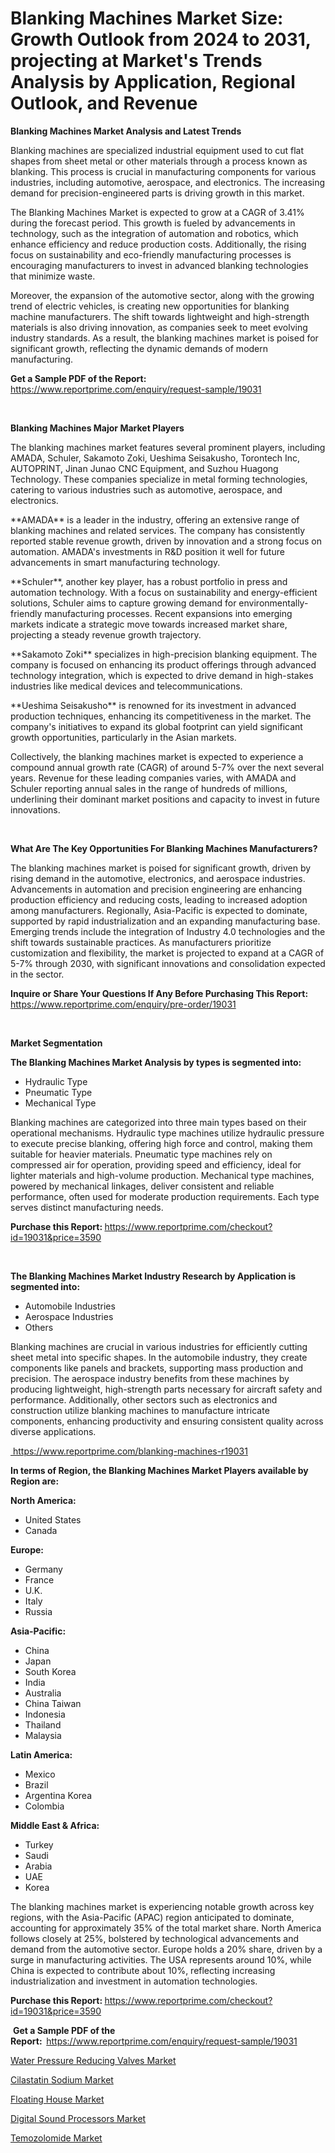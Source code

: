 <p><h1>Blanking Machines Market Size: Growth Outlook from 2024 to 2031, projecting at Market's Trends Analysis by Application, Regional Outlook, and Revenue</h1></p><p><strong>Blanking Machines Market Analysis and Latest Trends</strong></p>
<p><p>Blanking machines are specialized industrial equipment used to cut flat shapes from sheet metal or other materials through a process known as blanking. This process is crucial in manufacturing components for various industries, including automotive, aerospace, and electronics. The increasing demand for precision-engineered parts is driving growth in this market.</p><p>The Blanking Machines Market is expected to grow at a CAGR of 3.41% during the forecast period. This growth is fueled by advancements in technology, such as the integration of automation and robotics, which enhance efficiency and reduce production costs. Additionally, the rising focus on sustainability and eco-friendly manufacturing processes is encouraging manufacturers to invest in advanced blanking technologies that minimize waste.</p><p>Moreover, the expansion of the automotive sector, along with the growing trend of electric vehicles, is creating new opportunities for blanking machine manufacturers. The shift towards lightweight and high-strength materials is also driving innovation, as companies seek to meet evolving industry standards. As a result, the blanking machines market is poised for significant growth, reflecting the dynamic demands of modern manufacturing.</p></p>
<p><strong>Get a Sample PDF of the Report:&nbsp;</strong> <a href="https://www.reportprime.com/enquiry/request-sample/19031?utm_campaign=11&utm_medium=2&utm_source=Github&utm_content=ia&utm_term=22112024&utm_id=blanking-machines">https://www.reportprime.com/enquiry/request-sample/19031</a></p>
<p>&nbsp;</p>
<p><strong>Blanking Machines Major Market Players</strong></p>
<p><p>The blanking machines market features several prominent players, including AMADA, Schuler, Sakamoto Zoki, Ueshima Seisakusho, Torontech Inc, AUTOPRINT, Jinan Junao CNC Equipment, and Suzhou Huagong Technology. These companies specialize in metal forming technologies, catering to various industries such as automotive, aerospace, and electronics.</p><p>**AMADA** is a leader in the industry, offering an extensive range of blanking machines and related services. The company has consistently reported stable revenue growth, driven by innovation and a strong focus on automation. AMADA's investments in R&D position it well for future advancements in smart manufacturing technology.</p><p>**Schuler**, another key player, has a robust portfolio in press and automation technology. With a focus on sustainability and energy-efficient solutions, Schuler aims to capture growing demand for environmentally-friendly manufacturing processes. Recent expansions into emerging markets indicate a strategic move towards increased market share, projecting a steady revenue growth trajectory.</p><p>**Sakamoto Zoki** specializes in high-precision blanking equipment. The company is focused on enhancing its product offerings through advanced technology integration, which is expected to drive demand in high-stakes industries like medical devices and telecommunications.</p><p>**Ueshima Seisakusho** is renowned for its investment in advanced production techniques, enhancing its competitiveness in the market. The company's initiatives to expand its global footprint can yield significant growth opportunities, particularly in the Asian markets.</p><p>Collectively, the blanking machines market is expected to experience a compound annual growth rate (CAGR) of around 5-7% over the next several years. Revenue for these leading companies varies, with AMADA and Schuler reporting annual sales in the range of hundreds of millions, underlining their dominant market positions and capacity to invest in future innovations.</p></p>
<p>&nbsp;</p>
<p><strong>What Are The Key Opportunities For Blanking Machines Manufacturers?</strong></p>
<p><p>The blanking machines market is poised for significant growth, driven by rising demand in the automotive, electronics, and aerospace industries. Advancements in automation and precision engineering are enhancing production efficiency and reducing costs, leading to increased adoption among manufacturers. Regionally, Asia-Pacific is expected to dominate, supported by rapid industrialization and an expanding manufacturing base. Emerging trends include the integration of Industry 4.0 technologies and the shift towards sustainable practices. As manufacturers prioritize customization and flexibility, the market is projected to expand at a CAGR of 5-7% through 2030, with significant innovations and consolidation expected in the sector.</p></p>
<p><strong>Inquire or Share Your Questions If Any Before Purchasing This Report:</strong> <a href="https://www.reportprime.com/enquiry/pre-order/19031?utm_campaign=11&utm_medium=2&utm_source=Github&utm_content=ia&utm_term=22112024&utm_id=blanking-machines">https://www.reportprime.com/enquiry/pre-order/19031</a></p>
<p>&nbsp;</p>
<p><strong>Market Segmentation</strong></p>
<p><strong>The Blanking Machines Market Analysis by types is segmented into:</strong></p>
<p><ul><li>Hydraulic Type</li><li>Pneumatic Type</li><li>Mechanical Type</li></ul></p>
<p><p>Blanking machines are categorized into three main types based on their operational mechanisms. Hydraulic type machines utilize hydraulic pressure to execute precise blanking, offering high force and control, making them suitable for heavier materials. Pneumatic type machines rely on compressed air for operation, providing speed and efficiency, ideal for lighter materials and high-volume production. Mechanical type machines, powered by mechanical linkages, deliver consistent and reliable performance, often used for moderate production requirements. Each type serves distinct manufacturing needs.</p></p>
<p><strong>Purchase this Report:&nbsp;</strong><a href="https://www.reportprime.com/checkout?id=19031&price=3590&utm_campaign=11&utm_medium=2&utm_source=Github&utm_content=ia&utm_term=22112024&utm_id=blanking-machines">https://www.reportprime.com/checkout?id=19031&price=3590</a></p>
<p>&nbsp;</p>
<p><strong>The Blanking Machines Market Industry Research by Application is segmented into:</strong></p>
<p><ul><li>Automobile Industries</li><li>Aerospace Industries</li><li>Others</li></ul></p>
<p><p>Blanking machines are crucial in various industries for efficiently cutting sheet metal into specific shapes. In the automobile industry, they create components like panels and brackets, supporting mass production and precision. The aerospace industry benefits from these machines by producing lightweight, high-strength parts necessary for aircraft safety and performance. Additionally, other sectors such as electronics and construction utilize blanking machines to manufacture intricate components, enhancing productivity and ensuring consistent quality across diverse applications.</p></p>
<p><a href="https://www.reportprime.com/blanking-machines-r19031?utm_campaign=11&utm_medium=2&utm_source=Github&utm_content=ia&utm_term=22112024&utm_id=blanking-machines">&nbsp;https://www.reportprime.com/blanking-machines-r19031</a></p>
<p><strong>In terms of Region, the Blanking Machines Market Players available by Region are:</strong></p>
<p>
    <p> <strong> North America: </strong>
        <ul>
            <li>United States</li>
            <li>Canada</li>
        </ul>
        </p> 
    <p> <strong> Europe: </strong>
        <ul>
            <li>Germany</li>
            <li>France</li>
            <li>U.K.</li>
            <li>Italy</li>
            <li>Russia</li>
        </ul>
        </p> 
    <p> <strong> Asia-Pacific: </strong>
        <ul>
            <li>China</li>
            <li>Japan</li>
            <li>South Korea</li>
            <li>India</li>
            <li>Australia</li>
            <li>China Taiwan</li>
            <li>Indonesia</li>
            <li>Thailand</li>
            <li>Malaysia</li>
        </ul>
        </p> 
    <p> <strong> Latin America: </strong>
        <ul>
            <li>Mexico</li>
            <li>Brazil</li>
            <li>Argentina Korea</li>
            <li>Colombia</li>
        </ul>
        </p> 
    <p> <strong> Middle East & Africa: </strong>
        <ul>
            <li>Turkey</li>
            <li>Saudi</li>
            <li>Arabia</li>
            <li>UAE</li>
            <li>Korea</li>
        </ul>
    </p>
    </p>
<p><p>The blanking machines market is experiencing notable growth across key regions, with the Asia-Pacific (APAC) region anticipated to dominate, accounting for approximately 35% of the total market share. North America follows closely at 25%, bolstered by technological advancements and demand from the automotive sector. Europe holds a 20% share, driven by a surge in manufacturing activities. The USA represents around 10%, while China is expected to contribute about 10%, reflecting increasing industrialization and investment in automation technologies.</p></p>
<p><strong>Purchase this Report: </strong><a href="https://www.reportprime.com/checkout?id=19031&price=3590&utm_campaign=11&utm_medium=2&utm_source=Github&utm_content=ia&utm_term=22112024&utm_id=blanking-machines">https://www.reportprime.com/checkout?id=19031&price=3590</a></p>
<p>&nbsp;<strong>Get a Sample PDF of the Report:&nbsp;&nbsp;</strong><a href="https://www.reportprime.com/enquiry/request-sample/19031?utm_campaign=11&utm_medium=2&utm_source=Github&utm_content=ia&utm_term=22112024&utm_id=blanking-machines">https://www.reportprime.com/enquiry/request-sample/19031</a></p>
<p><strong></strong></p>
<p><p><a href="https://github.com/ChiragRp1/Market-Research-Report-List-6/blob/main/water-pressure-reducing-valves-market.md?utm_campaign=11&utm_medium=2&utm_source=Github&utm_content=ia&utm_term=22112024&utm_id=blanking-machines">Water Pressure Reducing Valves Market</a></p><p><a href="https://issuu.com/reportprime-2/docs/cilastatin-sodium-market-size-2030._9e63a7531a392e?utm_campaign=11&utm_medium=2&utm_source=Github&utm_content=ia&utm_term=22112024&utm_id=blanking-machines">Cilastatin Sodium Market</a></p><p><a href="https://www.linkedin.com/pulse/navigating-global-floating-house-market-from-trends-strategy-6j2me?utm_campaign=11&utm_medium=2&utm_source=Github&utm_content=ia&utm_term=22112024&utm_id=blanking-machines">Floating House Market</a></p><p><a href="https://github.com/KamrulHadi87/Market-Research-Report-List-1/blob/main/digital-sound-processors-market.md?utm_campaign=11&utm_medium=2&utm_source=Github&utm_content=ia&utm_term=22112024&utm_id=blanking-machines">Digital Sound Processors Market</a></p><p><a href="https://issuu.com/reportprime-2/docs/temozolomide-market-size-2030.pptx_8737f9ccd0d460?utm_campaign=11&utm_medium=2&utm_source=Github&utm_content=ia&utm_term=22112024&utm_id=blanking-machines">Temozolomide Market</a></p></p>